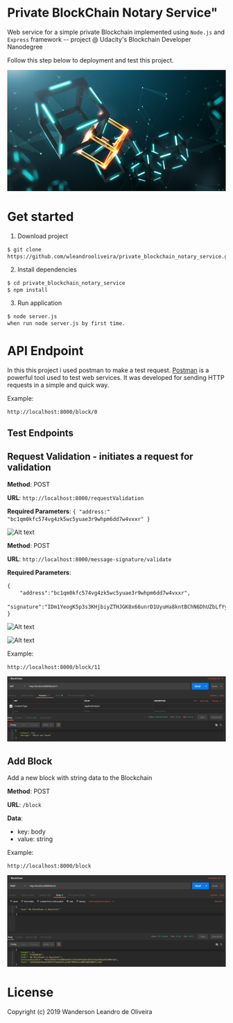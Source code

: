 # Private BlockChain Notary Service"

Web service for a simple private Blockchain implemented using `Node.js` and `Express` framework  -- project @ Udacity's Blockchain Developer Nanodegree

Follow this step below to deployment and test this project.


![Alt text](https://github.com/wleandrooliveira/private_blockchain_rest_api/blob/master/src/images/shutterstock_749922058.jpg)

# Get started

1) Download project

```
$ git clone https://github.com/wleandrooliveira/private_blockchain_notary_service.git
```
2) Install dependencies

```
$ cd private_blockchain_notary_service
$ npm install
```
3) Run application

```
$ node server.js
when run node server.js by first time.
```

# API Endpoint 

In this this project i used postman to make a test request.
[Postman](https://www.getpostman.com) is a powerful tool used to test web services. It was developed for sending HTTP requests in a simple and quick way.

Example:
```
http://localhost:8000/block/0
```
## Test Endpoints

## Request Validation - initiates a request for validation

**Method**: POST

**URL**: ```http://localhost:8000/requestValidation```

**Required Parameters**: ```{ "address:" "bc1qm0kfc574vg4zk5wc5yuae3r9whpm6dd7w4vxxr" } ```


![Alt text](https://github.com/wleandrooliveira/private_blockchain_rest_api/blob/master/src/images/requestValidadtion.PNG)


**Method**: POST

**URL**: ```http://localhost:8000/message-signature/validate```

**Required Parameters**:
```
{
	"address":"bc1qm0kfc574vg4zk5wc5yuae3r9whpm6dd7w4vxxr",
	"signature":"IDm1YeogK5p3s3KHjbiyZTHJGK8x66unrD1UyuHa8kntBChN6DhUZbLfYyYIsfEiSjtroLhY1K/syL7FdgTmzUw="
}
```
![Alt text](https://github.com/wleandrooliveira/private_blockchain_rest_api/blob/master/src/images/message_signature.PNG)

![Alt text](https://github.com/wleandrooliveira/private_blockchain_rest_api/blob/master/src/images/message_signature.PNG)

Example:
```
http://localhost:8000/block/11
```

![Alt text](https://github.com/wleandrooliveira/private_blockchain_rest_api/blob/master/src/images/404_by_id.PNG)


## Add Block

Add a new block with string data to the Blockchain

**Method**: POST

**URL**: `/block`

**Data**:
* key: body
* value: string

Example:
```
http://localhost:8000/block
```
![Alt text](https://github.com/wleandrooliveira/private_blockchain_rest_api/blob/master/src/images/insertBlock.PNG)


# License

Copyright (c) 2019 Wanderson Leandro de Oliveira
